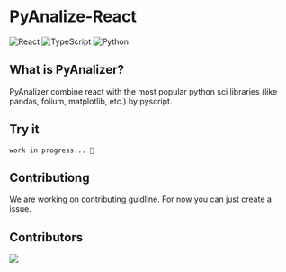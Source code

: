 # PyAnalize-React
![React](https://img.shields.io/badge/react-%2320232a.svg?style=for-the-badge&logo=react&logoColor=%2361DAFB) ![TypeScript](https://img.shields.io/badge/typescript-%23007ACC.svg?style=for-the-badge&logo=typescript&logoColor=white) ![Python](https://img.shields.io/badge/python-3670A0?style=for-the-badge&logo=python&logoColor=ffdd54)
## What is PyAnalizer?
PyAnalizer combine react with the most popular python sci libraries (like pandas, folium, matplotlib, etc.) by pyscript.


## Try it 
`work in progress... 🚀`

## Contributiong 
We are working on contributing guidline. For now you can just create a issue.

## Contributors
[![](https://contrib.rocks/image?repo=ShootGan/PyAnalize-React)](https://github.com/ShootGan/PyAnalize-React/graphs/contributors)
